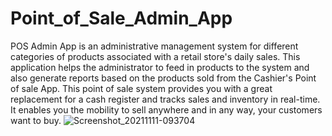 # Point_of_Sale_Admin_App
POS Admin App is an administrative management system for different categories of products associated with a retail store's daily sales. This application helps the administrator to feed in products to the system and also generate reports based on the products sold from the Cashier's Point of sale App. This point of sale system provides you with a great replacement for a cash register and tracks sales and inventory in real-time. It enables you the mobility to sell anywhere and in any way, your customers want to buy.
![Screenshot_20211111-093704](https://user-images.githubusercontent.com/33983388/163993592-cd80a7bd-1f42-434d-8bef-2436a88367b6.png)
